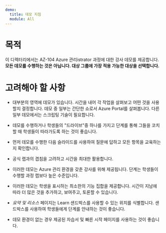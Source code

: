 ```yaml
---
demo:
  title: 데모 지침
  module: All
---
```


# 목적

이 디렉터리에서는 AZ-104 Azure 관리istrator 과정에 대한 강사 데모를 제공합니다. **모든 데모를 수행하는 것은 아닙니다. 대상 그룹에 가장 적용 가능한 대상을 선택합니다.**

# 고려해야 할 사항

- 대부분의 영역에 데모가 있습니다. 시간을 내어 각 작업을 살펴보고 어떤 것을 사용할지 결정합니다. 데모 중 일부는 간단한 쇼로서 Azure Portal를 살펴봅니다. 다른 일부 데모에서는 스크립팅 기술이 필요합니다.

- 데모를 수행하거나 학생들의 "드라이브"중 하나를 가지고 단계를 통해 그들을 코치할 때 학생들이 따라가도록 하는 것이 좋습니다.

- 먼저 데모를 수행한 다음 슬라이드를 사용하여 질문에 답하고 모든 항목을 교육하는지 확인합니다.

- 공식 랩과의 겹침을 고려하고 시간을 최대한 활용합니다.

- 이러한 데모는 Azure 관리 환경을 갖춘 강사를 위해 제공됩니다. 단계는 학생들이 수행할 과정 랩보다 높은 수준입니다.

- 이러한 데모는 학생을 표시하는 최소한의 기능 집합을 제공합니다. 시간이 지남에 따라 더 많은 것을 추가하고, 보여주고, 토론할 수 있습니다.

- *요약 및 리소스* 페이지는 Learn 샌드박스를 사용할 수 있는 위치를 식별합니다. 샌드박스를 사용하여 학생들에게 단계를 안내하는 것이 좋습니다.

- 데모 환경이 없는 경우 제공된 자습서 및 빠른 시작 페이지를 사용하는 것이 좋습니다. 
